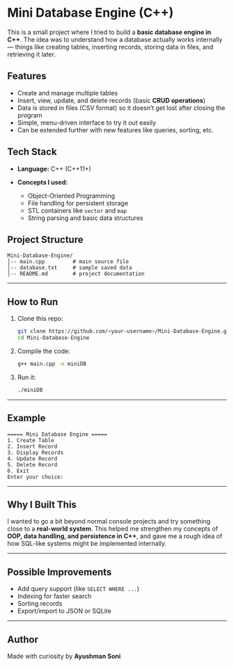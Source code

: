 # Mini Database Engine (C++)

This is a small project where I tried to build a **basic database engine in C++**.
The idea was to understand how a database actually works internally — things like creating tables, inserting records, storing data in files, and retrieving it later.

## Features

* Create and manage multiple tables
* Insert, view, update, and delete records (basic **CRUD operations**)
* Data is stored in files (CSV format) so it doesn’t get lost after closing the program
* Simple, menu-driven interface to try it out easily
* Can be extended further with new features like queries, sorting, etc.

## Tech Stack

* **Language:** C++ (C++11+)
* **Concepts I used:**

  * Object-Oriented Programming
  * File handling for persistent storage
  * STL containers like `vector` and `map`
  * String parsing and basic data structures

## Project Structure

```
Mini-Database-Engine/
│-- main.cpp         # main source file
│-- database.txt     # sample saved data
│-- README.md        # project documentation
```

---

## How to Run

1. Clone this repo:

   ```bash
   git clone https://github.com/<your-username>/Mini-Database-Engine.git
   cd Mini-Database-Engine
   ```
2. Compile the code:

   ```bash
   g++ main.cpp -o miniDB
   ```
3. Run it:

   ```bash
   ./miniDB
   ```

---

## Example

```
===== Mini Database Engine =====
1. Create Table
2. Insert Record
3. Display Records
4. Update Record
5. Delete Record
6. Exit
Enter your choice:
```

---

## Why I Built This

I wanted to go a bit beyond normal console projects and try something close to a **real-world system**.
This helped me strengthen my concepts of **OOP, data handling, and persistence in C++**, and gave me a rough idea of how SQL-like systems might be implemented internally.

---

## Possible Improvements

* Add query support (like `SELECT WHERE ...`)
* Indexing for faster search
* Sorting records
* Export/import to JSON or SQLite

---

## Author

Made with curiosity by **Ayushman Soni**
